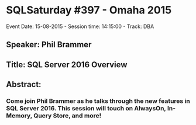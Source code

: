 # SQLSaturday #397 - Omaha 2015
Event Date: 15-08-2015 - Session time: 14:15:00 - Track: DBA
## Speaker: Phil Brammer
## Title: SQL Server 2016 Overview
## Abstract:
### Come join Phil Brammer as he talks through the new features in SQL Server 2016.  This session will touch on AlwaysOn, In-Memory, Query Store, and more!
